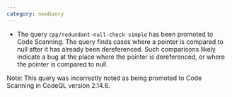 ```yaml
---
category: newQuery
---
```

* The query `cpp/redundant-null-check-simple` has been promoted to Code Scanning. The query finds cases where a pointer is compared to null after it has already been dereferenced. Such comparisons likely indicate a bug at the place where the pointer is dereferenced, or where the pointer is compared to null.

Note: This query was incorrectly noted as being promoted to Code Scanning in CodeQL version 2.14.6.
